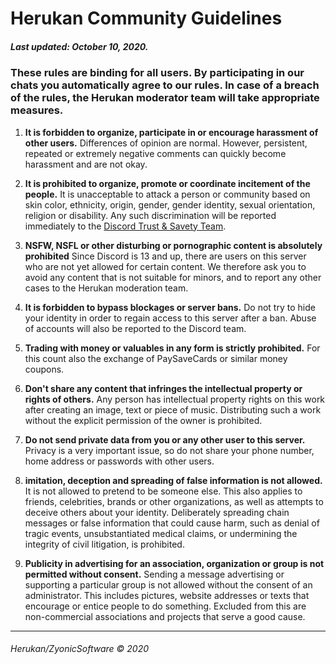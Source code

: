 # **Herukan Community Guidelines**

##### **Last updated: October 10, 2020.**

### These rules are binding for all users. By participating in our chats you automatically agree to our rules. In case of a breach of the rules, the Herukan moderator team will take appropriate measures.

1. **It is forbidden to organize, participate in or encourage harassment of other users.**
Differences of opinion are normal. However, persistent, repeated or extremely negative comments can quickly become harassment and are not okay.

2. **It is prohibited to organize, promote or coordinate incitement of the people.**
It is unacceptable to attack a person or community based on skin color, ethnicity, origin, gender, gender identity, sexual orientation, religion or disability. Any such discrimination will be reported immediately to the [Discord Trust & Savety Team](https://support.discord.com/hc/en-us/requests/new?ticket_form_id=360000029731).

3. **NSFW, NSFL or other disturbing or pornographic content is absolutely prohibited**
Since Discord is 13 and up, there are users on this server who are not yet allowed for certain content. We therefore ask you to avoid any content that is not suitable for minors, and to report any other cases to the Herukan moderation team.

4. **It is forbidden to bypass blockages or server bans.**
Do not try to hide your identity in order to regain access to this server after a ban. Abuse of accounts will also be reported to the Discord team.

5. **Trading with money or valuables in any form is strictly prohibited.**
For this count also the exchange of PaySaveCards or similar money coupons.

6. **Don't share any content that infringes the intellectual property or rights of others.**
Any person has intellectual property rights on this work after creating an image, text or piece of music. Distributing such a work without the explicit permission of the owner is prohibited.

7. **Do not send private data from you or any other user to this server.**
Privacy is a very important issue, so do not share your phone number, home address or passwords with other users.

8. **imitation, deception and spreading of false information is not allowed.**
It is not allowed to pretend to be someone else. This also applies to friends, celebrities, brands or other organizations, as well as attempts to deceive others about your identity. Deliberately spreading chain messages or false information that could cause harm, such as denial of tragic events, unsubstantiated medical claims, or undermining the integrity of civil litigation, is prohibited.

9. **Publicity in advertising for an association, organization or group is not permitted without consent.**
Sending a message advertising or supporting a particular group is not allowed without the consent of an administrator. This includes pictures, website addresses or texts that encourage or entice people to do something. Excluded from this are non-commercial associations and projects that serve a good cause.


---

###### Herukan/ZyonicSoftware © 2020
